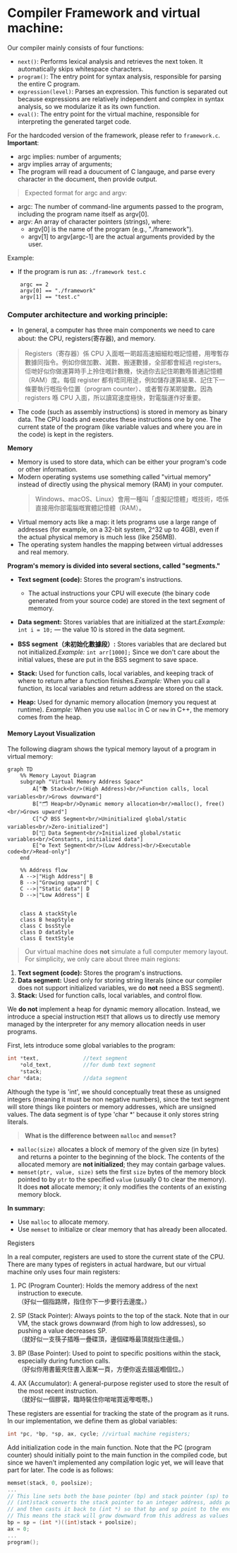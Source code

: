 # Compiler Framework and virtual machine:

Our compiler mainly consists of four functions:

- `next()`: Performs lexical analysis and retrieves the next token. It automatically skips whitespace characters.
- `program()`: The entry point for syntax analysis, responsible for parsing the entire C program.
- `expression(level)`: Parses an expression. This function is separated out because expressions are relatively independent and complex in syntax analysis, so we modularize it as its own function.
- `eval()`: The entry point for the virtual machine, responsible for interpreting the generated target code.

For the hardcoded version of the framework, please refer to `framework.c`.
**Important**:

- argc implies: number of arguments;
- argv implies array of arguments;
- The program will read a doucument of C langauge, and parse every character in the document, then provide output.

> Expected format for argc and argv:

- argc: The number of command-line arguments passed to the program, including the program name itself as argv[0].
- argv: An array of character pointers (strings), where:
  - argv[0] is the name of the program (e.g., "./framework").
  - argv[1] to argv[argc-1] are the actual arguments provided by the user.

Example:

- If the program is run as: `./framework test.c`

```
    argc == 2
    argv[0] == "./framework"
    argv[1] == "test.c"
```

### Computer architecture and working principle:

- In general, a computer has three main components we need to care about: the CPU, registers(寄存器), and memory.

> Registers（寄存器）係 CPU 入面嘅一啲超高速細細粒嘅記憶體，用嚟暫存數據同指令。例如你做加數、減數、搬運數據，全部都會經過 registers。佢哋好似你做運算時手上拎住嘅計數機，快過你去記住啲數喺普通記憶體（RAM）度。每個 register 都有唔同用途，例如儲存運算結果、記住下一條要執行嘅指令位置（program counter）、或者暫存某啲變數。因為 registers 喺 CPU 入面，所以讀寫速度極快，對電腦運作好重要。

- The code (such as assembly instructions) is stored in memory as binary data. The CPU loads and executes these instructions one by one. The current state of the program (like variable values and where you are in the code) is kept in the registers.

**Memory**

- Memory is used to store data, which can be either your program's code or other information.
- Modern operating systems use something called "virtual memory" instead of directly using the physical memory (RAM) in your computer.
  > Windows、macOS、Linux）會用一種叫「虛擬記憶體」嘅技術，唔係直接用你部電腦嘅實體記憶體（RAM）。
  >
- Virtual memory acts like a map: it lets programs use a large range of addresses (for example, on a 32-bit system, 2^32 up to 4GB), even if the actual physical memory is much less (like 256MB).
- The operating system handles the mapping between virtual addresses and real memory.

**Program's memory is divided into several sections, called "segments."**

- **Text segment (code):** Stores the program's instructions.

  - The actual instructions your CPU will execute (the binary code generated from your source code) are stored in the text segment of memory.
- **Data segment:** Stores variables that are initialized at the start.*Example:* `int i = 10;` — the value 10 is stored in the data segment.
- **BSS segment（未初始化數據段）:** Stores variables that are declared but not
  initialized.*Example:* `int arr[1000];` Since we don't care about the initial values, these are put in the BSS segment to save space.
- **Stack:** Used for function calls, local variables, and keeping track of where to return after a function finishes.*Example:* When you call a function, its local variables and return address are stored on the stack.
- **Heap:** Used for dynamic memory allocation (memory you request at runtime).
  *Example:* When you use `malloc` in C or `new` in C++, the memory comes from the heap.

#### Memory Layout Visualization

The following diagram shows the typical memory layout of a program in virtual memory:

```mermaid
graph TD
    %% Memory Layout Diagram
    subgraph "Virtual Memory Address Space"
        A["📚 Stack<br/>(High Address)<br/>Function calls, local variables<br/>Grows downward"]
        B["🗂️ Heap<br/>Dynamic memory allocation<br/>malloc(), free()<br/>Grows upward"]
        C["📋 BSS Segment<br/>Uninitialized global/static variables<br/>Zero-initialized"]
        D["💾 Data Segment<br/>Initialized global/static variables<br/>Constants, initialized data"]
        E["⚙️ Text Segment<br/>(Low Address)<br/>Executable code<br/>Read-only"]
    end
  
    %% Address flow
    A -->|"High Address"| B
    B -->|"Growing upward"| C
    C -->|"Static data"| D
    D -->|"Low Address"| E

  
    class A stackStyle
    class B heapStyle
    class C bssStyle
    class D dataStyle
    class E textStyle
```

> Our virtual machine does **not** simulate a full computer memory layout. For simplicity, we only care about three main regions:

1. **Text segment (code):** Stores the program's instructions.
2. **Data segment:** Used only for storing string literals (since our compiler does not support initialized variables, we do **not** need a BSS segment).
3. **Stack:** Used for function calls, local variables, and control flow.

We **do not** implement a heap for dynamic memory allocation. Instead, we introduce a special instruction `MSET` that allows us to directly use memory managed by the interpreter for any memory allocation needs in user programs.

First, lets introduce some global variables to the program: 
```c
int *text,              //text segment
    *old_text,          //for dumb text segment
    *stack;             
char *data;             //data segment
```

Although the type is 'int', we should conceptually treat these as unsigned integers (meaning it must be non negative numbers), since the text segment will store things like pointers or memory addresses, which are unsigned values. 
The data segment is of type 'char *' because it only stores string literals.

> **What is the difference between `malloc` and `memset`?**

- `malloc(size)` allocates a block of memory of the given size (in bytes) and returns a pointer to the beginning of the block. The contents of the allocated memory are **not initialized**; they may contain garbage values.
- `memset(ptr, value, size)` sets the first `size` bytes of the memory block pointed to by `ptr` to the specified `value` (usually 0 to clear the memory). It does **not** allocate memory; it only modifies the contents of an existing memory block.

**In summary:**  
- Use `malloc` to allocate memory.  
- Use `memset` to initialize or clear memory that has already been allocated.

Registers

In a real computer, registers are used to store the current state of the CPU. There are many types of registers in actual hardware, but our virtual machine only uses four main registers:

1. PC (Program Counter): Holds the memory address of the next instruction to execute.  
   （好似一個指路牌，指住你下一步要行去邊度。）

2. SP (Stack Pointer): Always points to the top of the stack. Note that in our VM, the stack grows downward (from high to low addresses), so pushing a value decreases SP.  
   （就好似一支筷子插喺一疊碟頂，邊個碟喺最頂就指住邊個。）

3. BP (Base Pointer): Used to point to specific positions within the stack, especially during function calls.  
   （好似你用書籤夾住書入面某一頁，方便你返去搵返嗰個位。）

4. AX (Accumulator): A general-purpose register used to store the result of the most recent instruction.  
   （就好似一個膠袋，臨時裝住你啱啱買返嚟嘅嘢。)

These registers are essential for tracking the state of the program as it runs. In our implementation, we define them as global variables:
```c
int *pc, *bp, *sp, ax, cycle; //virtual machine registers; 
```

Add initialization code in the main function. Note that the PC (program counter) should initially point to the main function in the compiled code, but since we haven't implemented any compilation logic yet, we will leave that part for later. The code is as follows:
```cpp
memset(stack, 0, poolsize);
...
// This line sets both the base pointer (bp) and stack pointer (sp) to point to the top of the stack segment.
// (int)stack converts the stack pointer to an integer address, adds poolsize (the total size of the stack in bytes),
// and then casts it back to (int *) so that bp and sp point to the end of the allocated stack memory.
// This means the stack will grow downward from this address as values are pushed onto it.
bp = sp = (int *)((int)stack + poolsize);
ax = 0;
...
program();
```


